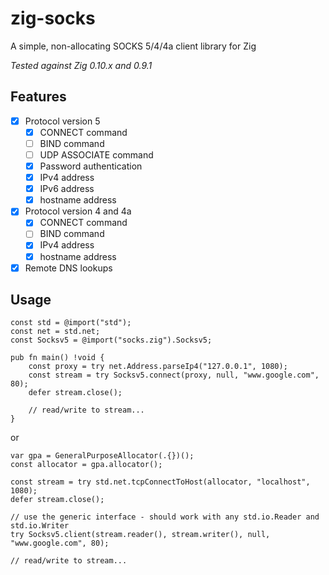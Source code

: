 # zig-socks
A simple, non-allocating SOCKS 5/4/4a client library for Zig

*Tested against Zig 0.10.x and 0.9.1*

## Features
- [x] Protocol version 5
  - [x] CONNECT command
  - [ ] BIND command
  - [ ] UDP ASSOCIATE command
  - [x] Password authentication
  - [x] IPv4 address
  - [x] IPv6 address
  - [x] hostname address
- [x] Protocol version 4 and 4a
  - [x] CONNECT command
  - [ ] BIND command
  - [x] IPv4 address
  - [x] hostname address
- [x] Remote DNS lookups

## Usage
```zig
const std = @import("std");
const net = std.net;
const Socksv5 = @import("socks.zig").Socksv5;

pub fn main() !void {
    const proxy = try net.Address.parseIp4("127.0.0.1", 1080);
    const stream = try Socksv5.connect(proxy, null, "www.google.com", 80);
    defer stream.close();

    // read/write to stream...
}
```
or
```zig
var gpa = GeneralPurposeAllocator(.{})();
const allocator = gpa.allocator();

const stream = try std.net.tcpConnectToHost(allocator, "localhost", 1080);
defer stream.close();

// use the generic interface - should work with any std.io.Reader and std.io.Writer
try Socksv5.client(stream.reader(), stream.writer(), null, "www.google.com", 80);

// read/write to stream...
```

